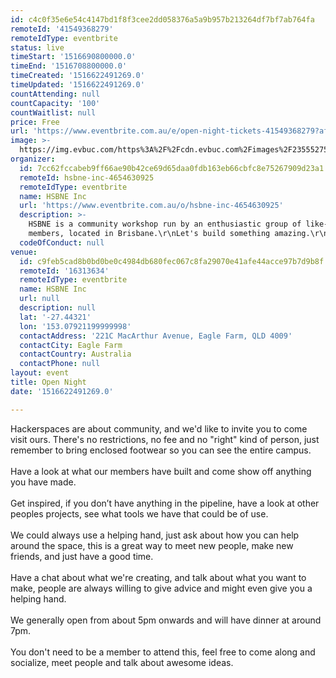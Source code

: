 ```yaml
---
id: c4c0f35e6e54c4147bd1f8f3cee2dd058376a5a9b957b213264df7bf7ab764fa
remoteId: '41549368279'
remoteIdType: eventbrite
status: live
timeStart: '1516690800000.0'
timeEnd: '1516708800000.0'
timeCreated: '1516622491269.0'
timeUpdated: '1516622491269.0'
countAttending: null
countCapacity: '100'
countWaitlist: null
price: Free
url: 'https://www.eventbrite.com.au/e/open-night-tickets-41549368279?aff=ebapi'
image: >-
  https://img.evbuc.com/https%3A%2F%2Fcdn.evbuc.com%2Fimages%2F23555275%2F64082425769%2F1%2Foriginal.jpg?s=21620fda83aa952d6f6a51bb7dff3afa
organizer:
  id: 7cc62fccabeb9ff66ae90b42ce69d65daa0fdb163eb66cbfc8e75267909d23a1
  remoteId: hsbne-inc-4654630925
  remoteIdType: eventbrite
  name: HSBNE Inc
  url: 'https://www.eventbrite.com.au/o/hsbne-inc-4654630925'
  description: >-
    HSBNE is a community workshop run by an enthusiastic group of like-minded
    members, located in Brisbane.\r\nLet's build something amazing.\r\n\u00a0
  codeOfConduct: null
venue:
  id: c9feb5cad8b0bd0be0c4984db680fec067c8fa29070e41afe44acce97b7d9b8f
  remoteId: '16313634'
  remoteIdType: eventbrite
  name: HSBNE Inc
  url: null
  description: null
  lat: '-27.44321'
  lon: '153.07921199999998'
  contactAddress: '221C MacArthur Avenue, Eagle Farm, QLD 4009'
  contactCity: Eagle Farm
  contactCountry: Australia
  contactPhone: null
layout: event
title: Open Night
date: '1516622491269.0'

---
```

<P><SPAN>Hackerspaces are about community, and we'd like to invite you to come visit ours. There's no restrictions, no fee and no "right" kind of person, just remember to bring enclosed footwear so you can see the entire campus.</SPAN><BR><BR><SPAN>Have a look at what our members have built and come show off anything you have made. </SPAN><BR><BR><SPAN>Get inspired, if you don’t have anything in the pipeline, have a look at other peoples projects, see what tools we have that could be of use. </SPAN><BR><BR><SPAN>We could always use a helping hand, just ask about how you can help around the space, this is a great way to meet new people, make new friends, and just have a good time.</SPAN><BR><BR><SPAN>Have a chat about what we're creating, and talk about what you want to make, people are always willing to give advice and might even give you a helping hand.</SPAN><BR><BR><SPAN>We generally open from about 5pm onwards and will have dinner at around 7pm.</SPAN><BR><BR><SPAN>You don't need to be a member to attend this, feel free to come along and socialize, meet people and talk about awesome ideas.</SPAN></P>
